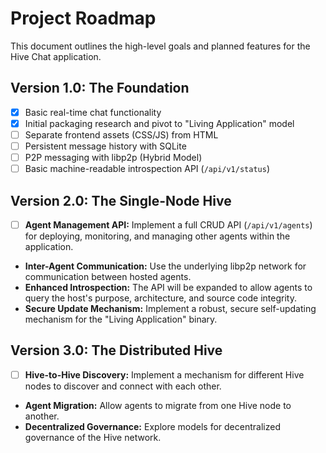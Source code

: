 # Project Roadmap

This document outlines the high-level goals and planned features for the Hive Chat application.

## Version 1.0: The Foundation

*   [x] Basic real-time chat functionality
*   [x] Initial packaging research and pivot to "Living Application" model
*   [ ] Separate frontend assets (CSS/JS) from HTML
*   [ ] Persistent message history with SQLite
*   [ ] P2P messaging with libp2p (Hybrid Model)
*   [ ] Basic machine-readable introspection API (`/api/v1/status`)

## Version 2.0: The Single-Node Hive

*   [ ] **Agent Management API:** Implement a full CRUD API (`/api/v1/agents`) for deploying, monitoring, and managing other agents within the application.
*   **Inter-Agent Communication:** Use the underlying libp2p network for communication between hosted agents.
*   **Enhanced Introspection:** The API will be expanded to allow agents to query the host's purpose, architecture, and source code integrity.
*   **Secure Update Mechanism:** Implement a robust, secure self-updating mechanism for the "Living Application" binary.

## Version 3.0: The Distributed Hive

*   [ ] **Hive-to-Hive Discovery:** Implement a mechanism for different Hive nodes to discover and connect with each other.
*   **Agent Migration:** Allow agents to migrate from one Hive node to another.
*   **Decentralized Governance:** Explore models for decentralized governance of the Hive network.
